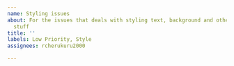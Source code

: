 ```yaml
---
name: Styling issues
about: For the issues that deals with styling text, background and other presentational
  stuff
title: ''
labels: Low Priority, Style
assignees: rcherukuru2000

---
```



